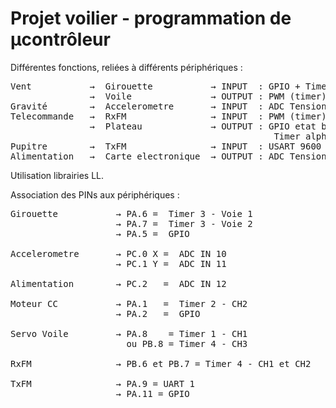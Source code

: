 # Projet voilier - programmation de µcontrôleur 

Différentes fonctions, reliées à différents périphériques :

<pre>
Vent           →  Girouette           → INPUT  : GPIO + Timer incrémental (quadrature signaux + index)
               →  Voile               → OUTPUT : PWM (timer) Periode 20ms et front montant 1 à 2ms
Gravité        →  Accelerometre       → INPUT  : ADC Tension proportionnelle à l'acceleration (mV/G)
Telecommande   →  RxFM                → INPUT  : PWM (timer) entre 1 et 2ms (1.5ms = neutre)
               →  Plateau             → OUTPUT : GPIO etat bas = droite ; etat haut = gauche
                                                  Timer alpha pour la rapidité [20,100]% 
Pupitre        →  TxFM                → INPUT  : USART 9600 bauds - Data
Alimentation   →  Carte electronique  → OUTPUT : ADC Tension proportionnel valeur de référence
</pre>

Utilisation librairies LL.

Association des PINs aux périphériques :

<pre>
Girouette           → PA.6 =  Timer 3 - Voie 1 
                    → PA.7 =  Timer 3 - Voie 2
                    → PA.5 =  GPIO
                    
Accelerometre       → PC.0 X =  ADC IN 10
                    → PC.1 Y =  ADC IN 11
                    
Alimentation        → PC.2   =  ADC IN 12

Moteur CC           → PA.1   =  Timer 2 - CH2
                    → PA.2   =  GPIO

Servo Voile         → PA.8    = Timer 1 - CH1
                      ou PB.8 = Timer 4 - CH3

RxFM                → PB.6 et PB.7 = Timer 4 - CH1 et CH2

TxFM                → PA.9 = UART 1
                    → PA.11 = GPIO
</pre>
